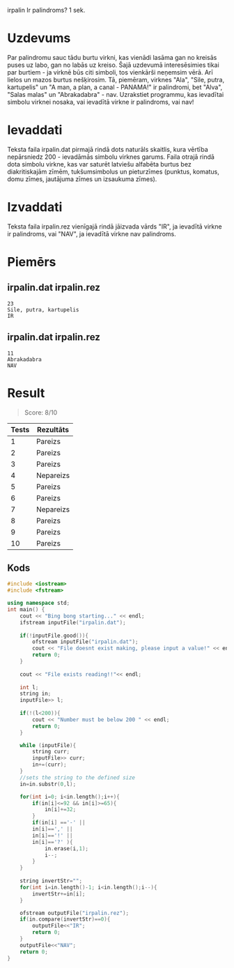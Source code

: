 
irpalin	Ir palindroms?	1 sek.
# Uzdevums
Par palindromu sauc tādu burtu virkni, kas vienādi lasāma gan no kreisās puses uz labo, gan no labās uz kreiso. Šajā uzdevumā interesēsimies tikai par burtiem - ja virknē būs citi simboli, tos vienkārši neņemsim vērā. Arī lielos un mazos burtus nešķirosim. Tā, piemēram, virknes "Ala", "Sile, putra, kartupelis" un "A man, a plan, a canal - PANAMA!" ir palindromi, bet "Alva", "Salas malas" un "Abrakadabra" - nav. Uzrakstiet programmu, kas ievadītai simbolu virknei nosaka, vai ievadītā virkne ir palindroms, vai nav!

 
# Ievaddati
Teksta faila irpalin.dat pirmajā rindā dots naturāls skaitlis, kura vērtība nepārsniedz 200 - ievadāmās simbolu virknes garums. Faila otrajā rindā dota simbolu virkne, kas var saturēt latviešu alfabēta burtus bez diakritiskajām zīmēm, tukšumsimbolus un pieturzīmes (punktus, komatus, domu zīmes, jautājuma zīmes un izsaukuma zīmes).

 
# Izvaddati
Teksta faila irpalin.rez vienīgajā rindā jāizvada vārds "IR", ja ievadītā virkne ir palindroms, vai "NAV", ja ievadītā virkne nav palindroms.

 
# Piemērs
## irpalin.dat	irpalin.rez
    23
    Sile, putra, kartupelis
    IR 
## irpalin.dat	irpalin.rez
    11
    Abrakadabra
    NAV

# Result
> Score: 8/10

| Tests  |  Rezultāts   |
| ------ | ------------ |
|    1   |	Pareizs     |
|    2   |	Pareizs     |
|    3   |	Pareizs     |
|    4   |	Nepareizs   |
|    5	 |  Pareizs     |
|    6	 |  Pareizs     |
|    7	 |  Nepareizs   |
|    8 	 |  Pareizs     |
|    9 	 |  Pareizs     |
|    10	 |  Pareizs     |

## Kods
```cpp
#include <iostream>
#include <fstream>

using namespace std;
int main() {
    cout << "Bing bong starting..." << endl;
    ifstream inputFile("irpalin.dat");
  
    if(!inputFile.good()){  
        ofstream inputFile("irpalin.dat");
        cout << "File doesnt exist making, please input a value!" << endl;
        return 0;
    }
  
    cout << "File exists reading!!"<< endl;
    
    int l;
    string in;
    inputFile>> l;
  
    if(!(l<200)){
        cout << "Number must be below 200 " << endl;
        return 0;
    }

    while (inputFile){
        string curr;
        inputFile>> curr;
        in+=(curr);
    }
    //sets the string to the defined size
    in=in.substr(0,l);

    for(int i=0; i<in.length();i++){
        if(in[i]<=92 && in[i]>=65){
            in[i]+=32;
        }
        if(in[i] =='-' ||
        in[i]==',' ||
        in[i]=='!' ||
        in[i]=='?' ){
            in.erase(i,1);
            i--;
        }
    }
    
    string invertStr="";
    for(int i=in.length()-1; i<in.length();i--){
        invertStr+=in[i];
    }

    ofstream outputFile("irpalin.rez");
    if(in.compare(invertStr)==0){
        outputFile<<"IR";
        return 0;
    }
    outputFile<<"NAV";
    return 0;
}
```
